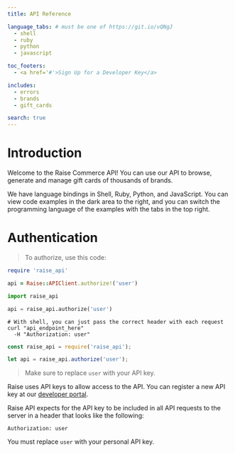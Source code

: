 ```yaml
---
title: API Reference

language_tabs: # must be one of https://git.io/vQNgJ
  - shell
  - ruby
  - python
  - javascript

toc_footers:
  - <a href='#'>Sign Up for a Developer Key</a>

includes:
  - errors
  - brands
  - gift_cards

search: true
---
```


# **Introduction**

Welcome to the Raise Commerce API! You can use our API to browse, generate and manage gift cards of thousands of brands.

We have language bindings in Shell, Ruby, Python, and JavaScript. You can view code examples in the dark area to the right, and you can switch the programming language of the examples with the tabs in the top right.

# Authentication

> To authorize, use this code:

```ruby
require 'raise_api'

api = Raise::APIClient.authorize!('user')
```

```python
import raise_api

api = raise_api.authorize('user')
```

```shell
# With shell, you can just pass the correct header with each request
curl "api_endpoint_here"
  -H "Authorization: user"
```

```javascript
const raise_api = require('raise_api');

let api = raise_api.authorize('user');
```

> Make sure to replace `user` with your API key.

Raise uses API keys to allow access to the API. You can register a new API key at our [developer portal](http://example.com/developers).

Raise API expects for the API key to be included in all API requests to the server in a header that looks like the following:

`Authorization: user`

<aside class="notice">
You must replace <code>user</code> with your personal API key.
</aside>
